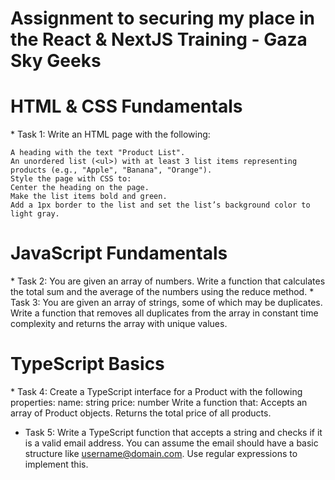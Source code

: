 # Assignment to securing my place in the React & NextJS Training - Gaza Sky Geeks
<h1>HTML & CSS Fundamentals</h1>
* Task 1:
    Write an HTML page with the following:
    
    A heading with the text "Product List".
    An unordered list (<ul>) with at least 3 list items representing products (e.g., "Apple", "Banana", "Orange").
    Style the page with CSS to:
    Center the heading on the page.
    Make the list items bold and green.
    Add a 1px border to the list and set the list’s background color to light gray.

<h1>JavaScript Fundamentals</h1>
 * Task 2: 
    You are given an array of numbers. Write a function that calculates the total sum and the average of the numbers using the reduce method.
 * Task 3:
    You are given an array of strings, some of which may be duplicates. Write a function that removes all duplicates from the array in constant time complexity and returns the array with unique values.  

<h1>TypeScript Basics</h1>
* Task 4: 
  Create a TypeScript interface for a Product with the following properties:
  name: string
  price: number
  Write a function that:
  Accepts an array of Product objects.
  Returns the total price of all products.

* Task 5: 
  Write a TypeScript function that accepts a string and checks if it is a valid email address. You can assume the email should have a basic structure like username@domain.com. Use regular expressions to implement this.  
